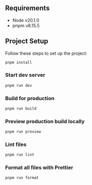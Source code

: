 ## Requirements

- Node v20.1.0
- pnpm v8.15.5

## Project Setup

Follow these steps to set up the project:

```bash
pnpm install
```

### Start dev server

```bash
pnpm run dev
```

### Build for production

```bash
pnpm run build
```

### Preview production build locally

```bash
pnpm run preview
```

### Lint files

```bash
pnpm run lint
```

### Format all files with Prettier

```bash
pnpm run format
```
